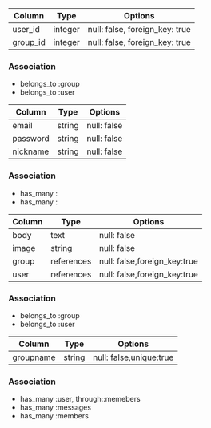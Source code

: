 <!-- groups_usersテーブル -->
 
|Column|Type|Options|
|------|----|-------|
|user_id|integer|null: false, foreign_key: true|
|group_id|integer|null: false, foreign_key: true|

### Association
- belongs_to :group
- belongs_to :user

<!-- usersテーブル -->

|Column|Type|Options|
|------|----|-------|
|email|string|null: false|
|password|string|null: false|
|nickname|string|null: false|
### Association
- has_many :
- has_many :

<!-- messagesテーブル -->

|Column|Type|Options|
|------|----|-------|
|body|text|null: false|
|image|string|null: false|
|group|references|null: false,foreign_key:true|
|user|references|null: false,foreign_key:true|
### Association
- belongs_to :group
- belongs_to :user

<!-- groupsテーブル -->

|Column|Type|Options|
|------|----|-------|
|groupname|string|null: false,unique:true|
### Association
- has_many :user, through::memebers
- has_many :messages
- has_many :members

<!-- membersテーブル -->

<!-- |Column|Type|Options|
|------|----|-------|
|group_id|references|null: false,foreign_key:true|
|user_id|references|null: false,foreign_key:true|
### Association
- belongs_to :user
- belongs_to :group -->
